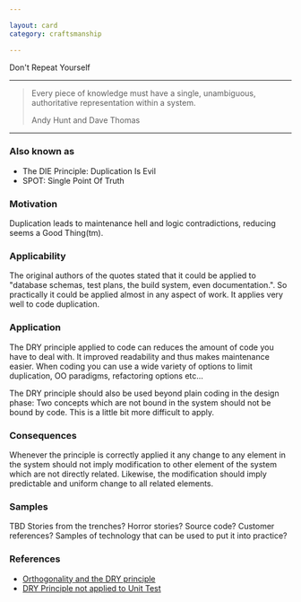 ```yaml
---

layout: card
category: craftsmanship

---
```


Don't Repeat Yourself

---

> Every piece of knowledge must have a single, unambiguous, authoritative representation within a system.
> <div class="attribution">Andy Hunt and Dave Thomas</div>

---

### Also known as

* The DIE Principle: Duplication Is Evil
* SPOT: Single Point Of Truth

### Motivation

Duplication leads to maintenance hell and logic contradictions, reducing seems a Good Thing(tm).

### Applicability

The original authors of the quotes stated that it could be applied to "database schemas, test plans, the build system, even documentation.". So practically it could be applied almost in any aspect of work. It applies very well to code duplication.

### Application

The DRY principle applied to code can reduces the amount of code you have to deal with. It improved readability and thus makes maintenance easier. When coding you can use a wide variety of options to limit duplication, OO paradigms, refactoring options etc...

The DRY principle should also be used beyond plain coding in the design phase: Two concepts which are not bound in the system should not be bound by code. This is a little bit more difficult to apply.

### Consequences

Whenever the principle is correctly applied it any change to any element in the system should not imply modification to other element of the system which are not directly related. Likewise, the modification should imply predictable and uniform change to all related elements.

### Samples

TBD
Stories from the trenches? Horror stories? Source code? Customer references? Samples of technology that can be used to put it into practice?

### References

* [Orthogonality and the DRY principle](http://www.artima.com/intv/dryP.html)
* [DRY Principle not applied to Unit Test](http://codebetter.com/blogs/karlseguin/archive/2009/09/12/unit-testing-do-repeat-yourself.aspx)
